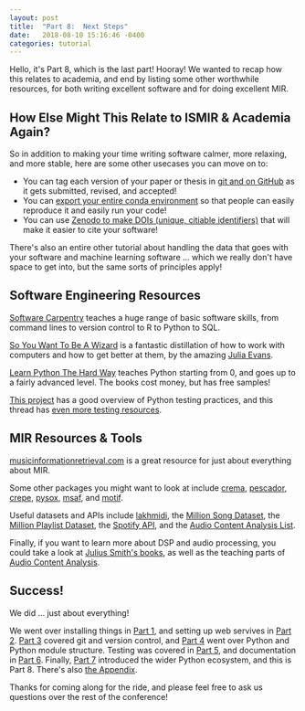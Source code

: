 ```yaml
---
layout: post
title:  "Part 8:  Next Steps"
date:   2018-08-10 15:16:46 -0400
categories: tutorial
---
```

Hello, it's Part 8, which is the last part!  Hooray!  We wanted to recap how this relates to academia, and end by listing some other worthwhile resources, for both writing excellent software and for doing excellent MIR.

## How Else Might This Relate to ISMIR & Academia Again?

So in addition to making your time writing software calmer, more relaxing, and more stable, here are some other usecases you can move on to:

- You can tag each version of your paper or thesis in [git and on GitHub][git-tagging] as it gets submitted, revised, and accepted!
- You can [export your entire conda environment][conda-env] so that people can easily reproduce it and easily run your code!
- You can use [Zenodo to make DOIs (unique, citiable identifiers)][zenodo] that will make it easier to cite your software!

There's also an entire other tutorial about handling the data that goes with your software and machine learning software ... which we really don't have space to get into, but the same sorts of principles apply!


## Software Engineering Resources

[Software Carpentry][software-carpentry] teaches a huge range of basic software skills, from command lines to version control to R to Python to SQL.

[So You Want To Be A Wizard][wizard] is a fantastic distillation of how to work with computers and how to get better at them, by the amazing [Julia Evans][jvns].

[Learn Python The Hard Way][the-hard-way] teaches Python starting from 0, and goes up to a fairly advanced level.  The books cost money, but has free samples!

[This project][mini-kep] has a good overview of Python testing practices, and this thread has [even more testing resources][twitter-testing].

## MIR Resources & Tools

[musicinformationretrieval.com][mir] is a great resource for just about everything about MIR.

Some other packages you might want to look at include [crema], [pescador], [crepe], [pysox], [msaf], and [motif].

Useful datasets and APIs include [lakhmidi], the [Million Song Dataset][msd], the [Million Playlist Dataset][mpd], the [Spotify API][spotify-api], and the [Audio Content Analysis List][aca-list].

Finally, if you want to learn more about DSP and audio processing, you could take a look at [Julius Smith's books][jos], as well as the teaching parts of [Audio Content Analysis][aca-teach].


## Success!

We did ... just about everything!

We went over installing things in [Part 1][part-1], and setting up web servives in [Part 2][part-2].  [Part 3][part-3] covered git and version control, and [Part 4][part-4] went over Python and Python module structure.  Testing was covered in [Part 5][part-5], and documentation in [Part 6][part-6].  Finally, [Part 7][part-7] introduced the wider Python ecosystem, and this is Part 8.  There's also [the Appendix][tutorial-appendix].

Thanks for coming along for the ride, and please feel free to ask us questions over the rest of the conference!

[git-tagging]: https://git-scm.com/book/en/v2/Git-Basics-Tagging
[conda-env]: https://conda.io/docs/user-guide/tasks/manage-environments.html
[zenodo]: https://zenodo.org/

[software-carpentry]: https://software-carpentry.org/
[mir]: https://musicinformationretrieval.com/
[the-hard-way]: https://learncodethehardway.org/python/
[wizard]: https://jvns.ca/wizard-zine.pdf
[jvns]: https://jvns.ca/
[mini-kep]: https://github.com/mini-kep/guidelines/blob/master/testing.md#learning
[twitter-testing]: https://twitter.com/anabalica/status/1032980702759972864

[crema]: https://github.com/bmcfee/crema
[pescador]: https://github.com/pescadores/pescador
[crepe]: https://github.com/marl/crepe 
[pysox]: https://github.com/rabitt/pysox
[msaf]: https://github.com/urinieto/msaf
[motif]: https://github.com/rabitt/motif

[lakhmidi]: http://colinraffel.com/projects/lmd/
[msd]: https://labrosa.ee.columbia.edu/millionsong/
[mpd]: https://recsys-challenge.spotify.com/details
[spotify-api]: https://developer.spotify.com/
[aca-list]: https://www.audiocontentanalysis.org/data-sets/

[jos]: https://ccrma.stanford.edu/~jos/
[aca-teach]: https://www.audiocontentanalysis.org/teaching/

[part-1]: https://bmcfee.github.io/ismir2018-oss-tutorial/tutorial/2018/08/16/part-1.html 
[part-2]: https://bmcfee.github.io/ismir2018-oss-tutorial/tutorial/2018/08/15/part-2.html 
[part-3]: https://bmcfee.github.io/ismir2018-oss-tutorial/tutorial/2018/08/14/part-3.html 
[part-4]: https://bmcfee.github.io/ismir2018-oss-tutorial/tutorial/2018/08/13/part-4.html 
[part-5]: https://bmcfee.github.io/ismir2018-oss-tutorial/tutorial/2018/08/12/part-5.html 
[part-6]: https://bmcfee.github.io/ismir2018-oss-tutorial/tutorial/2018/08/11/part-6.html 
[part-7]: https://bmcfee.github.io/ismir2018-oss-tutorial/tutorial/2018/08/10/part-7.html 
[tutorial-appendix]: https://bmcfee.github.io/ismir2018-oss-tutorial/tutorial/2018/08/08/appendix.html
